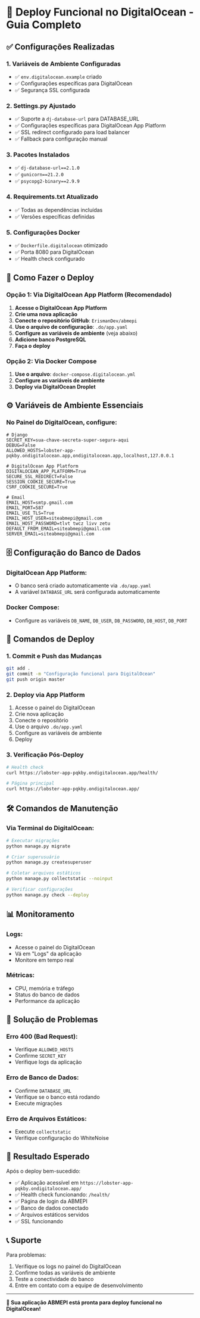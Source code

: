 # 🚀 Deploy Funcional no DigitalOcean - Guia Completo

## ✅ Configurações Realizadas

### 1. **Variáveis de Ambiente Configuradas**
- ✅ `env.digitalocean.example` criado
- ✅ Configurações específicas para DigitalOcean
- ✅ Segurança SSL configurada

### 2. **Settings.py Ajustado**
- ✅ Suporte a `dj-database-url` para DATABASE_URL
- ✅ Configurações específicas para DigitalOcean App Platform
- ✅ SSL redirect configurado para load balancer
- ✅ Fallback para configuração manual

### 3. **Pacotes Instalados**
- ✅ `dj-database-url==2.1.0`
- ✅ `gunicorn==21.2.0`
- ✅ `psycopg2-binary==2.9.9`

### 4. **Requirements.txt Atualizado**
- ✅ Todas as dependências incluídas
- ✅ Versões específicas definidas

### 5. **Configurações Docker**
- ✅ `Dockerfile.digitalocean` otimizado
- ✅ Porta 8080 para DigitalOcean
- ✅ Health check configurado

## 🚀 Como Fazer o Deploy

### Opção 1: Via DigitalOcean App Platform (Recomendado)

1. **Acesse o DigitalOcean App Platform**
2. **Crie uma nova aplicação**
3. **Conecte o repositório GitHub**: `ErismanDev/abmepi`
4. **Use o arquivo de configuração**: `.do/app.yaml`
5. **Configure as variáveis de ambiente** (veja abaixo)
6. **Adicione banco PostgreSQL**
7. **Faça o deploy**

### Opção 2: Via Docker Compose

1. **Use o arquivo**: `docker-compose.digitalocean.yml`
2. **Configure as variáveis de ambiente**
3. **Deploy via DigitalOcean Droplet**

## ⚙️ Variáveis de Ambiente Essenciais

### No Painel do DigitalOcean, configure:

```env
# Django
SECRET_KEY=sua-chave-secreta-super-segura-aqui
DEBUG=False
ALLOWED_HOSTS=lobster-app-pqkby.ondigitalocean.app,ondigitalocean.app,localhost,127.0.0.1

# DigitalOcean App Platform
DIGITALOCEAN_APP_PLATFORM=True
SECURE_SSL_REDIRECT=False
SESSION_COOKIE_SECURE=True
CSRF_COOKIE_SECURE=True

# Email
EMAIL_HOST=smtp.gmail.com
EMAIL_PORT=587
EMAIL_USE_TLS=True
EMAIL_HOST_USER=siteabmepi@gmail.com
EMAIL_HOST_PASSWORD=tlvt twcz livv zetu
DEFAULT_FROM_EMAIL=siteabmepi@gmail.com
SERVER_EMAIL=siteabmepi@gmail.com
```

## 🗄️ Configuração do Banco de Dados

### DigitalOcean App Platform:
- O banco será criado automaticamente via `.do/app.yaml`
- A variável `DATABASE_URL` será configurada automaticamente

### Docker Compose:
- Configure as variáveis `DB_NAME`, `DB_USER`, `DB_PASSWORD`, `DB_HOST`, `DB_PORT`

## 🔧 Comandos de Deploy

### 1. Commit e Push das Mudanças
```bash
git add .
git commit -m "Configuração funcional para DigitalOcean"
git push origin master
```

### 2. Deploy via App Platform
1. Acesse o painel do DigitalOcean
2. Crie nova aplicação
3. Conecte o repositório
4. Use o arquivo `.do/app.yaml`
5. Configure as variáveis de ambiente
6. Deploy

### 3. Verificação Pós-Deploy
```bash
# Health check
curl https://lobster-app-pqkby.ondigitalocean.app/health/

# Página principal
curl https://lobster-app-pqkby.ondigitalocean.app/
```

## 🛠️ Comandos de Manutenção

### Via Terminal do DigitalOcean:
```bash
# Executar migrações
python manage.py migrate

# Criar superusuário
python manage.py createsuperuser

# Coletar arquivos estáticos
python manage.py collectstatic --noinput

# Verificar configurações
python manage.py check --deploy
```

## 📊 Monitoramento

### Logs:
- Acesse o painel do DigitalOcean
- Vá em "Logs" da aplicação
- Monitore em tempo real

### Métricas:
- CPU, memória e tráfego
- Status do banco de dados
- Performance da aplicação

## 🚨 Solução de Problemas

### Erro 400 (Bad Request):
- Verifique `ALLOWED_HOSTS`
- Confirme `SECRET_KEY`
- Verifique logs da aplicação

### Erro de Banco de Dados:
- Confirme `DATABASE_URL`
- Verifique se o banco está rodando
- Execute migrações

### Erro de Arquivos Estáticos:
- Execute `collectstatic`
- Verifique configuração do WhiteNoise

## 🎯 Resultado Esperado

Após o deploy bem-sucedido:
- ✅ Aplicação acessível em `https://lobster-app-pqkby.ondigitalocean.app/`
- ✅ Health check funcionando: `/health/`
- ✅ Página de login da ABMEPI
- ✅ Banco de dados conectado
- ✅ Arquivos estáticos servidos
- ✅ SSL funcionando

## 📞 Suporte

Para problemas:
1. Verifique os logs no painel do DigitalOcean
2. Confirme todas as variáveis de ambiente
3. Teste a conectividade do banco
4. Entre em contato com a equipe de desenvolvimento

---

**🚀 Sua aplicação ABMEPI está pronta para deploy funcional no DigitalOcean!**
